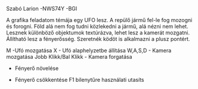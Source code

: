 Szabó Larion -NWS74Y -BGI

A grafika feladatom témája egy UFO lesz. A repülő jármű fel-le fog mozogni és forogni. Föld alá nem fog tudni közlekedni a jármű, alá nézni nem lehet. Lesznek különböző objektumok textúrázva, lehet lesz a kamerát mozgatni. Állítható lesz a fényerősség. Szeretnék ködöt is alkalmazni a plusz pontért.

M -Ufó mozgatása
X - Ufó alaphelyzetbe állítása
W,A,S,D - Kamera mozgatása
Jobb Klikk/Bal Klikk - Kamera forgatása
+ Fényerő növelése
- Fényerő csökkentése
F1 bilenytűre használati utasíts

